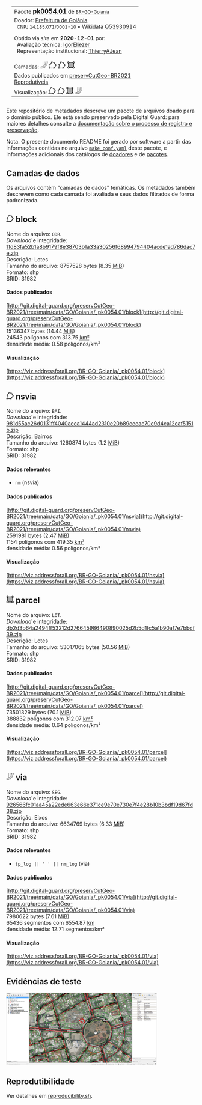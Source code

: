 <aside>
<table align="right" style="padding: 1em">
<tr><td>Pacote <a target="_git" title="link canônico para o git deste pacote" href="http://git.digital-guard.org/preserv-BR/blob/main/data/GO/Goiania/_pk0054.01"><big><b>pk0054.01</b></big></a> de <small><a target="_osmcodes" title="Jurisdição" href="https://osm.codes/BR-GO-Goiania">BR-GO-Goiania</a></small>
</td></tr>
<tr><td>
Doador: <a rel="external" target="_doador" href="https://www.goiania.go.gov.br/">Prefeitura de Goiânia</a>
<br/>&nbsp; <small>CNPJ 14.185.071/0001-10</small> • Wikidata <a rel="external" target="_doador" title="link descritor Wikidata do doador" href="https://www.wikidata.org/wiki/Q53930914">Q53930914</a></small><br/>

Obtido via <i>site</i> em <b>2020-12-01</b> por:
<br/>&nbsp; Avaliação técnica: <a rel="external" target="_gitPerson" title="usuário Git" href="https://github.com/IgorEliezer">IgorEliezer</a>
<br/>&nbsp; Representação institucional: <a rel="external" target="_gitPerson" title="usuário Git" href="https://github.com/ThierryAJean">ThierryAJean</a><br/>
</td></tr>
<tr><td>Camadas: <a title="via" href="#-via"><img src="https://raw.githubusercontent.com/digital-guard/preserv/main/docs/assets/layerIcon-via.png" alt="via" width="20"/></a> <a title="block" href="#-block"><img src="https://raw.githubusercontent.com/digital-guard/preserv/main/docs/assets/layerIcon-block.png" alt="block" width="20"/></a> <a title="nsvia" href="#-nsvia"><img src="https://raw.githubusercontent.com/digital-guard/preserv/main/docs/assets/layerIcon-nsvia.png" alt="nsvia" width="20"/></a> <a title="parcel" href="#-parcel"><img src="https://raw.githubusercontent.com/digital-guard/preserv/main/docs/assets/layerIcon-parcel.png" alt="parcel" width="20"/></a> </td></tr>
<tr><td>Dados publicados em <a href="http://git.digital-guard.org/preservCutGeo-BR2021/tree/main/data/GO/Goiania/_pk0054.01">preservCutGeo-BR2021</a><br/><a href="#reprodutibilidade">Reprodutíveis</a></td></tr>
<tr><td>Visualização: <a title="block" href="https://viz.addressforall.org/BR-GO-Goiania/_pk0054.01/block"><img src="https://raw.githubusercontent.com/digital-guard/preserv/main/docs/assets/layerIcon-block.png" alt="block" width="20"/></a> <a title="nsvia" href="https://viz.addressforall.org/BR-GO-Goiania/_pk0054.01/nsvia"><img src="https://raw.githubusercontent.com/digital-guard/preserv/main/docs/assets/layerIcon-nsvia.png" alt="nsvia" width="20"/></a> <a title="parcel" href="https://viz.addressforall.org/BR-GO-Goiania/_pk0054.01/parcel"><img src="https://raw.githubusercontent.com/digital-guard/preserv/main/docs/assets/layerIcon-parcel.png" alt="parcel" width="20"/></a> <a title="via" href="https://viz.addressforall.org/BR-GO-Goiania/_pk0054.01/via"><img src="https://raw.githubusercontent.com/digital-guard/preserv/main/docs/assets/layerIcon-via.png" alt="via" width="20"/></a> </td></tr>
</table>
</aside>

<section>

Este repositório de metadados descreve um pacote de arquivos doado para o domínio público. Ele está sendo preservado pela Digital Guard: para maiores detalhes consulte a [documentação sobre o processo de registro e preservação](https://wiki.addressforall.org/doc/Documentação_Digital-guard).

Nota. O presente documento README foi gerado por software a partir das informações contidas no arquivo [`make_conf.yaml`](http://git.digital-guard.org/preserv-BR/blob/main/data/GO/Goiania/_pk0054.01/make_conf.yaml) deste pacote, e informações adicionais dos catálogos de [doadores](https://git.digital-guard.org/preserv-BR/blob/main/data/donor.csv) e de [pacotes](https://git.digital-guard.org/preserv-BR/blob/main/data/donatedPack.csv).

# Camadas de dados

Os arquivos contêm "camadas de dados" temáticas. Os metadados também descrevem como cada camada foi avaliada e seus dados filtrados de forma padronizada.

## <img src="https://raw.githubusercontent.com/digital-guard/preserv/main/docs/assets/layerIcon-block.png" alt="block" width="20"/> block

Nome do arquivo: `QDR`.<br/>*Download* e integridade: [1fd83fa52b1a8b9179f8e38703b1a33a30256f68994794404acde1ad786dac7e.zip](http://dl.digital-guard.org/1fd83fa52b1a8b9179f8e38703b1a33a30256f68994794404acde1ad786dac7e.zip)<br/>Descrição: Lotes<br/>Tamanho do arquivo: 8757528 bytes (8.35 <abbr title="mebibyte">MiB</abbr>)<br/>Formato: shp<br/>SRID: 31982

#### Dados publicados
[http://git.digital-guard.org/preservCutGeo-BR2021/tree/main/data/GO/Goiania/_pk0054.01/block](http://git.digital-guard.org/preservCutGeo-BR2021/tree/main/data/GO/Goiania/_pk0054.01/block)<br/>15136347 bytes (14.44 <abbr title="mebibyte">MiB</abbr>)<br/>24543 polígonos com 313.75 <abbr title="quilômetros quadrados">km²</abbr><br/>densidade média: 0.58 polígonos/km²

#### Visualização
[https://viz.addressforall.org/BR-GO-Goiania/_pk0054.01/block](https://viz.addressforall.org/BR-GO-Goiania/_pk0054.01/block)
## <img src="https://raw.githubusercontent.com/digital-guard/preserv/main/docs/assets/layerIcon-nsvia.png" alt="nsvia" width="20"/> nsvia

Nome do arquivo: `BAI`.<br/>*Download* e integridade: [981d55ac26d0131ff4040aeca1444ad2310e20b89ceeac70c9d4ca12caf5151b.zip](http://dl.digital-guard.org/981d55ac26d0131ff4040aeca1444ad2310e20b89ceeac70c9d4ca12caf5151b.zip)<br/>Descrição: Bairros<br/>Tamanho do arquivo: 1260874 bytes (1.2 <abbr title="mebibyte">MiB</abbr>)<br/>Formato: shp<br/>SRID: 31982

#### Dados relevantes
* `nm` (nsvia)

#### Dados publicados
[http://git.digital-guard.org/preservCutGeo-BR2021/tree/main/data/GO/Goiania/_pk0054.01/nsvia](http://git.digital-guard.org/preservCutGeo-BR2021/tree/main/data/GO/Goiania/_pk0054.01/nsvia)<br/>2591981 bytes (2.47 <abbr title="mebibyte">MiB</abbr>)<br/>1154 polígonos com 419.35 <abbr title="quilômetros quadrados">km²</abbr><br/>densidade média: 0.56 polígonos/km²

#### Visualização
[https://viz.addressforall.org/BR-GO-Goiania/_pk0054.01/nsvia](https://viz.addressforall.org/BR-GO-Goiania/_pk0054.01/nsvia)
## <img src="https://raw.githubusercontent.com/digital-guard/preserv/main/docs/assets/layerIcon-parcel.png" alt="parcel" width="20"/> parcel

Nome do arquivo: `LOT`.<br/>*Download* e integridade: [db2d3b64a2494ff53212d276645986490890025d2b5d1fc5a1b90af7e7bbdf39.zip](http://dl.digital-guard.org/db2d3b64a2494ff53212d276645986490890025d2b5d1fc5a1b90af7e7bbdf39.zip)<br/>Descrição: Lotes<br/>Tamanho do arquivo: 53017065 bytes (50.56 <abbr title="mebibyte">MiB</abbr>)<br/>Formato: shp<br/>SRID: 31982

#### Dados publicados
[http://git.digital-guard.org/preservCutGeo-BR2021/tree/main/data/GO/Goiania/_pk0054.01/parcel](http://git.digital-guard.org/preservCutGeo-BR2021/tree/main/data/GO/Goiania/_pk0054.01/parcel)<br/>73501329 bytes (70.1 <abbr title="mebibyte">MiB</abbr>)<br/>388832 polígonos com 312.07 <abbr title="quilômetros quadrados">km²</abbr><br/>densidade média: 0.64 polígonos/km²

#### Visualização
[https://viz.addressforall.org/BR-GO-Goiania/_pk0054.01/parcel](https://viz.addressforall.org/BR-GO-Goiania/_pk0054.01/parcel)
## <img src="https://raw.githubusercontent.com/digital-guard/preserv/main/docs/assets/layerIcon-via.png" alt="via" width="20"/> via

Nome do arquivo: `SEG`.<br/>*Download* e integridade: [926566fc01aa45a22ede663e66e371ce9e70e730e7f4e28b10b3bdf19d67fd38.zip](http://dl.digital-guard.org/926566fc01aa45a22ede663e66e371ce9e70e730e7f4e28b10b3bdf19d67fd38.zip)<br/>Descrição: Eixos<br/>Tamanho do arquivo: 6634769 bytes (6.33 <abbr title="mebibyte">MiB</abbr>)<br/>Formato: shp<br/>SRID: 31982

#### Dados relevantes
* `tp_log || ' ' || nm_log` (via)

#### Dados publicados
[http://git.digital-guard.org/preservCutGeo-BR2021/tree/main/data/GO/Goiania/_pk0054.01/via](http://git.digital-guard.org/preservCutGeo-BR2021/tree/main/data/GO/Goiania/_pk0054.01/via)<br/>7980622 bytes (7.61 <abbr title="mebibyte">MiB</abbr>)<br/>65436 segmentos com 6554.87 <abbr title="quilômetros">km</abbr><br/>densidade média: 12.71 segmentos/km²

#### Visualização
[https://viz.addressforall.org/BR-GO-Goiania/_pk0054.01/via](https://viz.addressforall.org/BR-GO-Goiania/_pk0054.01/via)

# Evidências de teste
<img src="qgis.png" width="400"/>

</section>
<section>

# Reprodutibilidade

Ver detalhes em [reproducibility.sh](reproducibility.sh).

</section>

